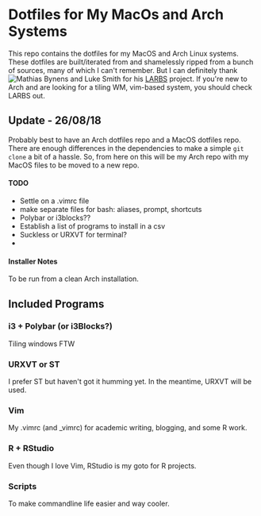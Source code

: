 # Dotfiles for My MacOs and Arch Systems

This repo contains the dotfiles for my MacOS and Arch Linux systems. These dotfiles are built/iterated from and shamelessly ripped from a bunch of sources, many of which I can't remember. But I can definitely thank ![Mathias Bynens](https://github.com/mathiasbynens/dotfiles/) and Luke Smith for his [LARBS](https://larbs.xyz) project. If you're new to Arch and are looking for a tiling WM, vim-based system, you should check LARBS out.

## Update - 26/08/18

Probably best to have an Arch dotfiles repo and a MacOS dotfiles repo. There are enough differences in the dependencies to make a simple `git clone` a bit of a hassle. So, from here on this will be my Arch repo with my MacOS files to be moved to a new repo.

#### TODO

* Settle on a .vimrc file
* make separate files for bash: aliases, prompt, shortcuts
* Polybar or i3blocks??
* Establish a list of programs to install in a csv
* Suckless or URXVT for terminal?
*

#### Installer Notes
To be run from a clean Arch installation.


## Included Programs

### i3 + Polybar (or i3Blocks?)
Tiling windows FTW

### URXVT or ST
I prefer ST but haven't got it humming yet. In the meantime, URXVT will be used.

### Vim
My .vimrc (and _vimrc) for academic writing, blogging, and some R work.

### R + RStudio
Even though I love Vim, RStudio is my goto for R projects.

### Scripts
To make commandline life easier and way cooler.

